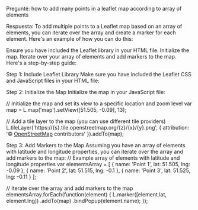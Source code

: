 Pregunté: how to add many points in a leaflet map according to array of elements

Respuesta:
To add multiple points to a Leaflet map based on an array of elements, you can iterate over the array and create a marker for each element. Here's an example of how you can do this:

Ensure you have included the Leaflet library in your HTML file.
Initialize the map.
Iterate over your array of elements and add markers to the map.
Here's a step-by-step guide:

Step 1: Include Leaflet Library
Make sure you have included the Leaflet CSS and JavaScript files in your HTML file:

<link rel="stylesheet" href="https://unpkg.com/leaflet/dist/leaflet.css" />
<script src="https://unpkg.com/leaflet/dist/leaflet.js"></script>

Step 2: Initialize the Map
Initialize the map in your JavaScript file:

// Initialize the map and set its view to a specific location and zoom level
var map = L.map('map').setView([51.505, -0.09], 13);

// Add a tile layer to the map (you can use different tile providers)
L.tileLayer('https://{s}.tile.openstreetmap.org/{z}/{x}/{y}.png', {
  attribution: '&copy; <a href="https://www.openstreetmap.org/copyright">OpenStreetMap</a> contributors'
}).addTo(map);

Step 3: Add Markers to the Map
Assuming you have an array of elements with latitude and longitude properties, you can iterate over the array and add markers to the map:
// Example array of elements with latitude and longitude properties
var elementsArray = [
  { name: 'Point 1', lat: 51.505, lng: -0.09 },
  { name: 'Point 2', lat: 51.515, lng: -0.1 },
  { name: 'Point 3', lat: 51.525, lng: -0.11 }
];

// Iterate over the array and add markers to the map
elementsArray.forEach(function(element) {
  L.marker([element.lat, element.lng])
    .addTo(map)
    .bindPopup(element.name);
});